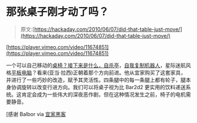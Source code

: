 # 那张桌子刚才动了吗？

> 原文:[https://hackaday.com/2010/06/07/did-that-table-just-move/](https://hackaday.com/2010/06/07/did-that-table-just-move/)

[https://player.vimeo.com/video/11674851](https://player.vimeo.com/video/11674851)

一个可以自己移动的[桌椅？接下来是什么，](http://www.hometone.org/entry/ikea-robotic-table-chair-for-geeky-homes/)[自杀亭](http://en.wikipedia.org/wiki/Suicide_booth)，[自我复制机器人](http://hackaday.com/2010/06/05/3d-printed-makerbot/)，星际迷航风格[平板电脑](http://hackaday.com/2010/03/15/eat-your-heart-out-ipad/)？看来(亚当·拉西)正朝着那个方向前进。他从宜家购买了这套家具，并进行了一些巧妙的改造，赋予其灵活性。四条腿中的每一条腿上都有轮子，腿本身协调旋转以改变行进方向。我们可以将桌子视为比 Bar2d2 更实用的饮料递送系统。这肯定会成为一些伟大的深夜恶作剧，但在这种情况发生之前，椅子的电机需要静音。

[感谢 Balbor via [宜家黑客](http://ikeahacker.blogspot.com/2010/06/geek-haven-ikea-robotic-chair-and-table.html)